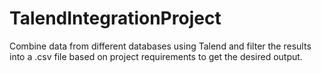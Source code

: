 # TalendIntegrationProject
Combine data from different databases using Talend and filter the results into a .csv file based on project requirements to get the desired output.
